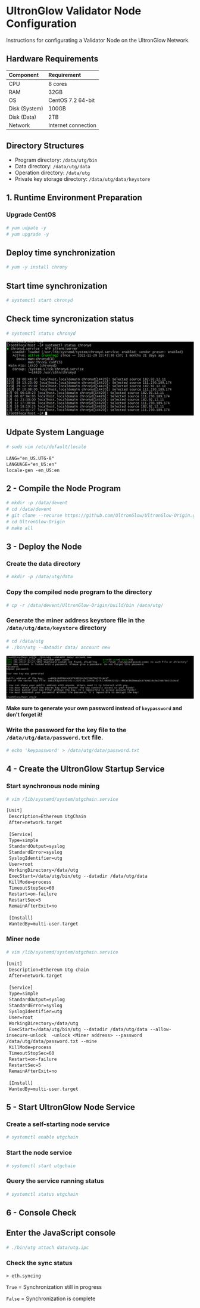 # UltronGlow Validator Node Configuration

Instructions for configurating a Validator Node on the UltronGlow Network.

## Hardware Requirements

| Component      | Requirement          |
|:---------------|:---------------------|
| CPU            | 8 cores              |
| RAM            | 32GB                 |
| OS             | CentOS 7.2 64-bit    |
| Disk (System)  | 100GB                |
| Disk (Data)    | 2TB                  |
| Network        | Internet connection  |

## Directory Structures

* Program directory: `/data/utg/bin`
* Data directory: `/data/utg/data`
* Operation directory: `/data/utg`
* Private key storage directory: `/data/utg/data/keystore`

## 1.  Runtime Environment Preparation

### Upgrade CentOS

```bash
# yum udpate -y
# yum upgrade -y
```

## Deploy time synchronization

```bash
# yum -y install chrony
```

## Start time synchronization

```bash
# systemctl start chronyd
```

## Check time syncronization status

```bash
# systemctl status chronyd
```

![Alt text](check_time_synchronization.png)

## Udpate System Language

```bash
# sudo vim /etc/default/locale
```

```
LANG="en_US.UTG-8"
LANGUAGE="en_US:en"
locale-gen -en_US:en
```

## 2 - Compile the Node Program

```bash
# mkdir -p /data/devent
# cd /data/devent
# git clone --recurse https://github.com/UltronGlow/UltronGlow-Origin.git
# cd UltronGlow-Origin
# make all
```

## 3 - Deploy the Node

### Create the data directory

```bash
# mkdir -p /data/utg/data
```

### Copy the compiled node program to the directory

```bash
# cp -r /data/devent/UltronGlow-Origin/build/bin /data/utg/
```

### Generate the miner address keystore file in the `/data/utg/data/keystore` directory

```bash
# cd /data/utg
# ./bin/utg --datadir data/ account new
```

![Alt text](keypassword-utg.png)

**Make sure to generate your own password instead of `keypassword` and don't forget it!**

### Write the password for the key file to the `/data/utg/data/password.txt` file.

```bash
# echo 'keypassword' > /data/utg/data/password.txt
```

## 4 - Create the UltronGlow Startup Service

### Start synchronous node mining
   
   ```bash
   # vim /lib/systemd/system/utgchain.service
   ```
   
   ```
   [Unit]
    Description=Ethereum UtgChain
    After=network.target
    
    [Service]
    Type=simple
    StandardOutput=syslog
    StandardError=syslog
    SyslogIdentifier=utg
    User=root
    WorkingDirectory=/data/utg
    ExecStart=/data/utg/bin/utg --datadir /data/utg/data
    KillMode=process
    TimeoutStopSec=60
    Restart=on-failure
    RestartSec=5
    RemainAfterExit=no
    
    [Install]
    WantedBy=multi-user.target
   ```

### Miner node
   ```bash
   # vim /lib/systemd/system/utgchain.service
   ```

   ```
   [Unit]
    Description=Ethereum Utg chain
    After=network.target
    
    [Service]
    Type=simple
    StandardOutput=syslog
    StandardError=syslog
    SyslogIdentifier=utg
    User=root
    WorkingDirectory=/data/utg
    ExecStart=/data/utg/bin/utg --datadir /data/utg/data --allow-insecure-unlock  -unlock <Miner address> --password /data/utg/data/password.txt --mine 
    KillMode=process
    TimeoutStopSec=60
    Restart=on-failure
    RestartSec=5
    RemainAfterExit=no
    
    [Install]
    WantedBy=multi-user.target
   ```

## 5 - Start UltronGlow Node Service

### Create a self-starting node service

```bash
# systemctl enable utgchain
```

### Start the node service

```bash
# systemctl start utgchain
```

### Query the service running status

```bash
# systemctl status utgchain
```

## 6 - Console Check

## Enter the JavaScript console

```bash
# ./bin/utg attach data/utg.ipc
```

### Check the sync status

```
> eth.syncing
```

`True` = Synchronization still in progress

`False` = Synchronization is complete
